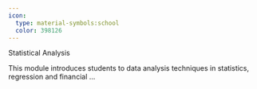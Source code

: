 ```yaml
---
icon:
  type: material-symbols:school
  color: 398126
---
```


Statistical Analysis

This module introduces students to data analysis techniques in statistics, regression and financial  ... 
